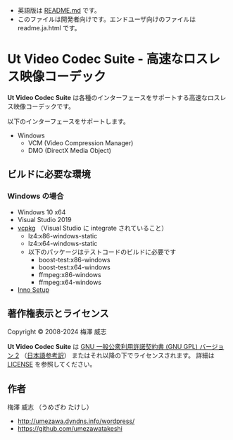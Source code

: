 - 英語版は [README.md](README.md) です。
- このファイルは開発者向けです。エンドユーザ向けのファイルは readme.ja.html です。

# Ut Video Codec Suite - 高速なロスレス映像コーデック

**Ut Video Codec Suite** は各種のインターフェースをサポートする高速なロスレス映像コーデックです。

以下のインターフェースをサポートします。

- Windows
  - VCM (Video Compression Manager)
  - DMO (DirectX Media Object)


## ビルドに必要な環境

### Windows の場合

- Windows 10 x64
- Visual Studio 2019
- [vcpkg](https://github.com/microsoft/vcpkg) （Visual Studio に integrate されていること）
  - lz4:x86-windows-static
  - lz4:x64-windows-static
  - 以下のパッケージはテストコードのビルドに必要です
    - boost-test:x86-windows
    - boost-test:x64-windows
    - ffmpeg:x86-windows
    - ffmpeg:x64-windows
- [Inno Setup](http://www.jrsoftware.org/isinfo.php)


## 著作権表示とライセンス

Copyright &copy; 2008-2024 梅澤 威志

**Ut Video Codec Suite** は [GNU 一般公衆利用許諾契約書 (GNU GPL) バージョン 2](gplv2.txt) （[日本語参考訳](gplv2.ja.utf8.txt)） またはそれ以降の下でライセンスされます。 詳細は [LICENSE](LICENSE) を参照してください。


## 作者

梅澤 威志 （うめざわ たけし）

- http://umezawa.dyndns.info/wordpress/
- https://github.com/umezawatakeshi
